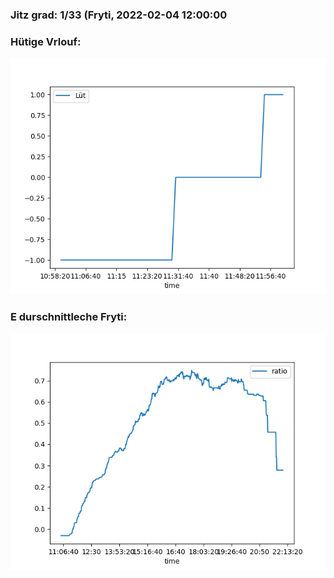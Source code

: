 ### Jitz grad: 1/33 (Fryti, 2022-02-04 12:00:00

### Hütige Vrlouf:
![Graph](Today.png)

### E durschnittleche Fryti:
![Graph](Fryti.png)